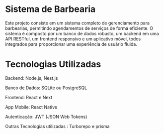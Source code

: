 # Sistema de Barbearia
Este projeto consiste em um sistema completo de gerenciamento para barbearias, permitindo agendamentos de serviços de forma eficiente.
O sistema é composto por um banco de dados robusto, um backend em uma API RESTful, um frontend responsivo
e um aplicativo móvel, todos integrados para proporcionar uma experiência de usuário fluida.

# Tecnologias Utilizadas
Backend: Node.js, Nest.js

Banco de Dados: SQLite ou PostgreSQL

Frontend: React e Next

App Mobile: React Native

Autenticação: JWT (JSON Web Tokens)

Outras Tecnologias utilizadas : Turborepo e prisma
